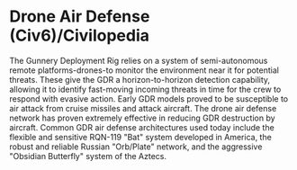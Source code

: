 # Drone Air Defense (Civ6)/Civilopedia

The Gunnery Deployment Rig relies on a system of semi-autonomous remote platforms-drones-to monitor the environment near it for potential threats. These give the GDR a horizon-to-horizon detection capability, allowing it to identify fast-moving incoming threats in time for the crew to respond with evasive action. Early GDR models proved to be susceptible to air attack from cruise missiles and attack aircraft. The drone air defense network has proven extremely effective in reducing GDR destruction by aircraft.
Common GDR air defense architectures used today include the flexible and sensitive RQN-119 "Bat" system developed in America, the robust and reliable Russian "Orb/Plate" network, and the aggressive "Obsidian Butterfly" system of the Aztecs.